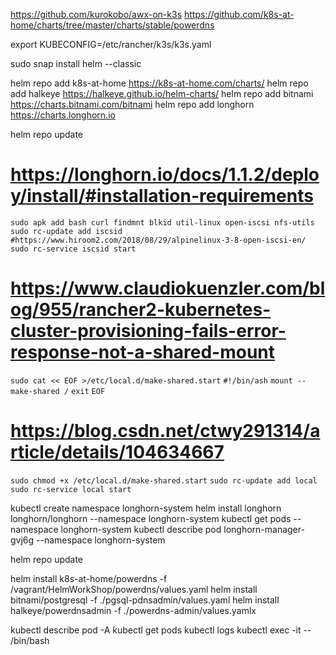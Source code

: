 https://github.com/kurokobo/awx-on-k3s
https://github.com/k8s-at-home/charts/tree/master/charts/stable/powerdns

export KUBECONFIG=/etc/rancher/k3s/k3s.yaml


sudo snap install helm --classic

helm repo add k8s-at-home https://k8s-at-home.com/charts/
helm repo add halkeye https://halkeye.github.io/helm-charts/
helm repo add bitnami https://charts.bitnami.com/bitnami
helm repo add longhorn https://charts.longhorn.io

helm repo update

# https://longhorn.io/docs/1.1.2/deploy/install/#installation-requirements
`sudo apk add bash curl findmnt blkid util-linux open-iscsi nfs-utils`
`sudo rc-update add iscsid #https://www.hiroom2.com/2018/08/29/alpinelinux-3-8-open-iscsi-en/`
`sudo rc-service iscsid start`

# https://www.claudiokuenzler.com/blog/955/rancher2-kubernetes-cluster-provisioning-fails-error-response-not-a-shared-mount
`sudo cat << EOF >/etc/local.d/make-shared.start`
`#!/bin/ash`
`mount --make-shared /`
`exit`
`EOF`

# https://blog.csdn.net/ctwy291314/article/details/104634667
`sudo chmod +x /etc/local.d/make-shared.start`
`sudo rc-update add local`
`sudo rc-service local start`

kubectl create namespace longhorn-system
helm install longhorn longhorn/longhorn --namespace longhorn-system
kubectl get pods --namespace longhorn-system
kubectl describe pod longhorn-manager-gvj6g --namespace longhorn-system

helm repo update

helm install <powerdns> k8s-at-home/powerdns -f /vagrant/HelmWorkShop/powerdns/values.yaml
helm install <pgsql-pdnsadmin> bitnami/postgresql -f ./pgsql-pdnsadmin/values.yaml
helm install <powerdnsadmin> halkeye/powerdnsadmin -f ./powerdns-admin/values.yamlx

kubectl describe pod -A
kubectl get pods
kubectl logs <podname>
kubectl exec -it <podname> -- /bin/bash

